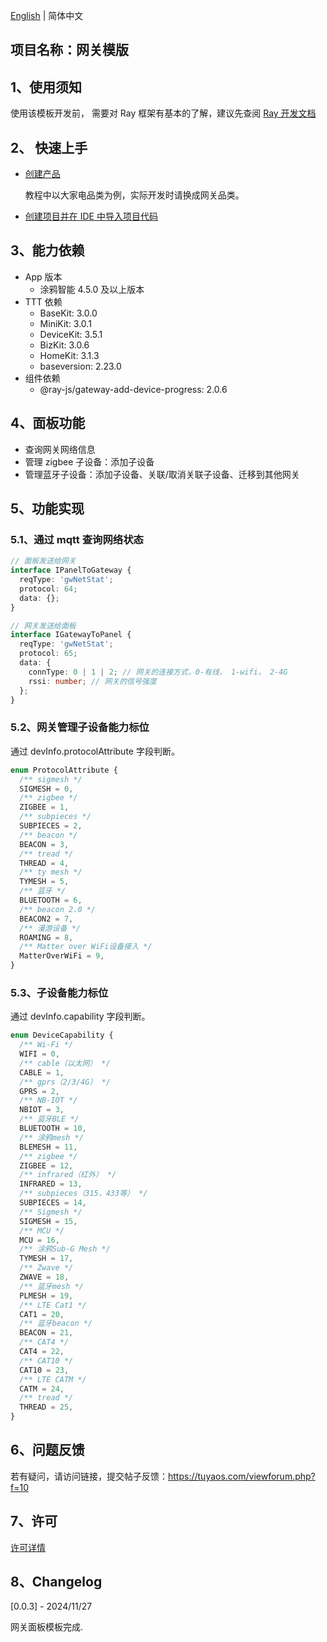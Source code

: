 [English](README.md) | 简体中文[](README_zh.md)

## 项目名称：网关模版

## 1、使用须知

使用该模板开发前， 需要对 Ray 框架有基本的了解，建议先查阅 [Ray 开发文档](https://developer.tuya.com/cn/miniapp/develop/ray/guide/overview)

## 2、 快速上手

- [创建产品](https://developer.tuya.com/cn/miniapp/develop/ray/guide/start/quick-start#%E4%BA%8C%E5%88%9B%E5%BB%BA%E4%BA%A7%E5%93%81)

  教程中以大家电品类为例，实际开发时请换成网关品类。

- [创建项目并在 IDE 中导入项目代码](https://developer.tuya.com/cn/miniapp/develop/ray/guide/start/quick-start#%E4%B8%89%E5%88%9D%E5%A7%8B%E5%8C%96%E5%B7%A5%E7%A8%8B)

## 3、能力依赖

- App 版本
  - 涂鸦智能 4.5.0 及以上版本
- TTT 依赖
  - BaseKit: 3.0.0
  - MiniKit: 3.0.1
  - DeviceKit: 3.5.1
  - BizKit: 3.0.6
  - HomeKit: 3.1.3
  - baseversion: 2.23.0
- 组件依赖
  - @ray-js/gateway-add-device-progress: 2.0.6

## 4、面板功能

- 查询网关网络信息
- 管理 zigbee 子设备：添加子设备
- 管理蓝牙子设备：添加子设备、关联/取消关联子设备、迁移到其他网关

## 5、功能实现

### 5.1、通过 mqtt 查询网络状态

```ts
// 面板发送给网关
interface IPanelToGateway {
  reqType: 'gwNetStat';
  protocol: 64;
  data: {};
}

// 网关发送给面板
interface IGatewayToPanel {
  reqType: 'gwNetStat';
  protocol: 65;
  data: {
    connType: 0 | 1 | 2; // 网关的连接方式，0-有线， 1-wifi， 2-4G
    rssi: number; // 网关的信号强度
  };
}
```

### 5.2、网关管理子设备能力标位

通过 devInfo.protocolAttribute 字段判断。

```ts
enum ProtocolAttribute {
  /** sigmesh */
  SIGMESH = 0,
  /** zigbee */
  ZIGBEE = 1,
  /** subpieces */
  SUBPIECES = 2,
  /** beacon */
  BEACON = 3,
  /** tread */
  THREAD = 4,
  /** ty mesh */
  TYMESH = 5,
  /** 蓝牙 */
  BLUETOOTH = 6,
  /** beacon 2.0 */
  BEACON2 = 7,
  /** 漫游设备 */
  ROAMING = 8,
  /** Matter over WiFi设备接入 */
  MatterOverWiFi = 9,
}
```

### 5.3、子设备能力标位

通过 devInfo.capability 字段判断。

```ts
enum DeviceCapability {
  /** Wi-Fi */
  WIFI = 0,
  /** cable（以太网） */
  CABLE = 1,
  /** gprs（2/3/4G） */
  GPRS = 2,
  /** NB-IOT */
  NBIOT = 3,
  /** 蓝牙BLE */
  BLUETOOTH = 10,
  /** 涂鸦mesh */
  BLEMESH = 11,
  /** zigbee */
  ZIGBEE = 12,
  /** infrared（红外） */
  INFRARED = 13,
  /** subpieces（315，433等） */
  SUBPIECES = 14,
  /** Sigmesh */
  SIGMESH = 15,
  /** MCU */
  MCU = 16,
  /** 涂鸦Sub-G Mesh */
  TYMESH = 17,
  /** Zwave */
  ZWAVE = 18,
  /** 蓝牙mesh */
  PLMESH = 19,
  /** LTE Cat1 */
  CAT1 = 20,
  /** 蓝牙beacon */
  BEACON = 21,
  /** CAT4 */
  CAT4 = 22,
  /** CAT10 */
  CAT10 = 23,
  /** LTE CATM */
  CATM = 24,
  /** tread */
  THREAD = 25,
}
```

## 6、问题反馈

若有疑问，请访问链接，提交帖子反馈：https://tuyaos.com/viewforum.php?f=10

## 7、许可

[许可详情](LICENSE)

## 8、Changelog

[0.0.3] - 2024/11/27

网关面板模板完成.
